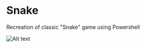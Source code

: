 # Snake
Recreation of classic "Snake" game using Powershell

![Alt text](http://i.imgur.com/cCfd6L1.jpg "Preview")
